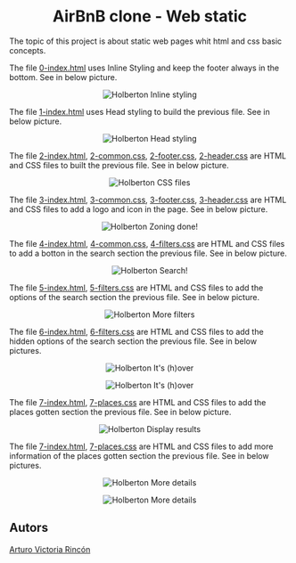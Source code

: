 <h1 align="center">AirBnB clone - Web static</h1>

The topic of this project is about static web pages whit html and css basic concepts. 

The file [0-index.html](https://github.com/arvicrin/AirBnB_clone/blob/master/web_static/0-index.html) uses Inline Styling and keep the footer always in the bottom. See in below picture.
<p align="center">
  <img src="https://github.com/arvicrin/AirBnB_clone/blob/master/web_static/utils/Captura0.png" alt="Holberton Inline styling">
</p>

The file [1-index.html](https://github.com/arvicrin/AirBnB_clone/blob/master/web_static/1-index.html)  uses Head styling to build the previous file. See in below picture.

<p align="center">
  <img src="https://github.com/arvicrin/AirBnB_clone/blob/master/web_static/utils/Captura1.png" alt="Holberton Head styling">
</p>

The file [2-index.html](https://github.com/arvicrin/AirBnB_clone/blob/master/web_static/2-index.html), [2-common.css](https://github.com/arvicrin/AirBnB_clone/blob/master/web_static/styles/2-common.css), [2-footer.css](https://github.com/arvicrin/AirBnB_clone/blob/master/web_static/styles/2-footer.css), [2-header.css](https://github.com/arvicrin/AirBnB_clone/blob/master/web_static/styles/2-header.css) are HTML and CSS files to built the previous file. See in below picture.

<p align="center">
  <img src="https://github.com/arvicrin/AirBnB_clone/blob/master/web_static/utils/Captura2.png" alt="Holberton CSS files">
</p>

The file [3-index.html](https://github.com/arvicrin/AirBnB_clone/blob/master/web_static/3-index.html), [3-common.css](https://github.com/arvicrin/AirBnB_clone/blob/master/web_static/styles/3-common.css), [3-footer.css](https://github.com/arvicrin/AirBnB_clone/blob/master/web_static/styles/3-footer.css), [3-header.css](https://github.com/arvicrin/AirBnB_clone/blob/master/web_static/styles/3-header.css) are HTML and CSS files to add a logo and icon in the page. See in below picture.

<p align="center">
  <img src="https://github.com/arvicrin/AirBnB_clone/blob/master/web_static/utils/Captura3.png" alt="Holberton Zoning done!">
</p>

The file [4-index.html](https://github.com/arvicrin/AirBnB_clone/blob/master/web_static/4-index.html), [4-common.css](https://github.com/arvicrin/AirBnB_clone/blob/master/web_static/styles/4-common.css), [4-filters.css](https://github.com/arvicrin/AirBnB_clone/blob/master/web_static/styles/4-filters.css) are HTML and CSS files to add a botton in the search section the previous file. See in below picture.

<p align="center">
  <img src="https://github.com/arvicrin/AirBnB_clone/blob/master/web_static/utils/Captura4.png" alt="Holberton Search!">
</p>

The file [5-index.html](https://github.com/arvicrin/AirBnB_clone/blob/master/web_static/5-index.html), [5-filters.css](https://github.com/arvicrin/AirBnB_clone/blob/master/web_static/styles/5-filters.css) are HTML and CSS files to add the options of the search section the previous file. See in below picture.

<p align="center">
  <img src="https://github.com/arvicrin/AirBnB_clone/blob/master/web_static/utils/Captura5.png" alt="Holberton More filters">
</p>

The file [6-index.html](https://github.com/arvicrin/AirBnB_clone/blob/master/web_static/6-index.html), [6-filters.css](https://github.com/arvicrin/AirBnB_clone/blob/master/web_static/styles/6-filters.css) are HTML and CSS files to add the hidden options of the search section the previous file. See in below pictures.

<p align="center">
  <img src="https://github.com/arvicrin/AirBnB_clone/blob/master/web_static/utils/Captura6a.png" alt="Holberton It's (h)over">
</p>

<p align="center">
  <img src="https://github.com/arvicrin/AirBnB_clone/blob/master/web_static/utils/Captura6b.png" alt="Holberton It's (h)over">
</p>

The file [7-index.html](https://github.com/arvicrin/AirBnB_clone/blob/master/web_static/7-index.html), [7-places.css](https://github.com/arvicrin/AirBnB_clone/blob/master/web_static/styles/7-places.css) are HTML and CSS files to add the places gotten section the previous file. See in below picture.

<p align="center">
  <img src="https://github.com/arvicrin/AirBnB_clone/blob/master/web_static/utils/Captura7.png" alt="Holberton Display results">
</p>

The file [7-index.html](https://github.com/arvicrin/AirBnB_clone/blob/master/web_static/7-index.html), [7-places.css](https://github.com/arvicrin/AirBnB_clone/blob/master/web_static/styles/7-places.css) are HTML and CSS files to add more information of the places gotten section the previous file. See in below pictures.

<p align="center">
  <img src="https://github.com/arvicrin/AirBnB_clone/blob/master/web_static/utils/Captura8a.png" alt="Holberton More details">
</p>

<p align="center">
  <img src="https://github.com/arvicrin/AirBnB_clone/blob/master/web_static/utils/Captura8b.png" alt="Holberton More details">
</p>

## Autors
[Arturo Victoria Rincón](https://twitter.com/arvicrin)
